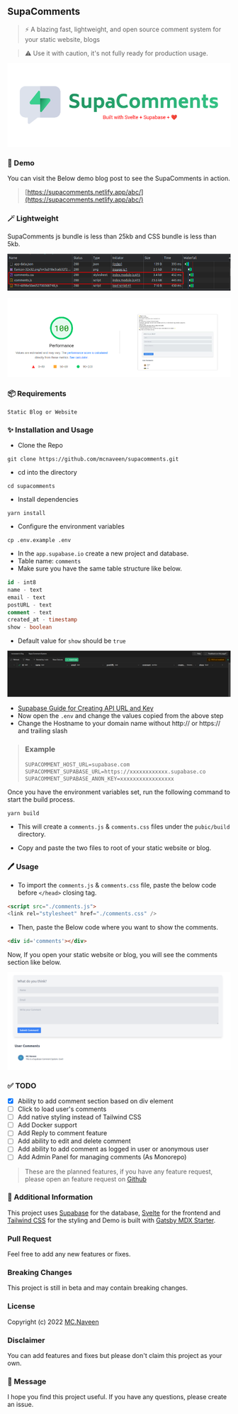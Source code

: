 ## SupaComments

> :zap: A blazing fast, lightweight, and open source comment system for your static website, blogs

> :warning: Use it with caution, it's not fully ready for production usage.

![SupaComments](./images/cover.png)

### :rocket: Demo

You can visit the Below demo blog post to see the SupaComments in action.

> [https://supacomments.netlify.app/abc/](https://supacomments.netlify.app/abc/)

### :magic_wand: Lightweight

SupaComments js bundle is less than 25kb and CSS bundle is less than 5kb.

![SupaComments](./images/lightweight.png)

![Page Speed Insights](./images/psi.png)

### :package: Requirements

```
Static Blog or Website
```

### :sparkles: Installation and Usage

- Clone the Repo

```
git clone https://github.com/mcnaveen/supacomments.git
```

- cd into the directory

```
cd supacomments
```

- Install dependencies

```
yarn install
```

- Configure the environment variables

```
cp .env.example .env
```

- In the `app.supabase.io` create a new project and database.
- Table name: `comments`
- Make sure you have the same table structure like below.

```sql
id - int8
name - text
email - text
postURL - text
comment - text
created_at - timestamp
show - boolean
```

- Default value for `show` should be `true`

![Table Structure](./images/db.png)

- [Supabase Guide for Creating API URL and Key](https://supabase.com/docs/guides/api#api-url-and-keys)
- Now open the `.env` and change the values copied from the above step
- Change the Hostname to your domain name without http:// or https:// and trailing slash

> ### Example
>
> ```
> SUPACOMMENT_HOST_URL=supabase.com
> SUPACOMMENT_SUPABASE_URL=https://xxxxxxxxxxxx.supabase.co
> SUPACOMMENT_SUPABASE_ANON_KEY=xxxxxxxxxxxxxxxxx
> ```

Once you have the environment variables set, run the following command to start the build process.

```
yarn build
```

- This will create a `comments.js` & `comments.css` files under the `pubic/build` directory.

- Copy and paste the two files to root of your static website or blog.

### :pen: Usage

- To import the `comments.js` & `comments.css` file, paste the below code before `</head>` closing tag.

```html
<script src="./comments.js">
<link rel="stylesheet" href="./comments.css" />
```

- Then, paste the Below code where you want to show the comments.

```html
<div id='comments'></div>
```

Now, If you open your static website or blog, you will see the comments section like below.

![Comments Example](./images/comments.png)

### :white_check_mark: TODO

- [x] Ability to add comment section based on div element
- [ ] Click to load user's comments
- [ ] Add native styling instead of Tailwind CSS
- [ ] Add Docker support
- [ ] Add Reply to comment feature
- [ ] Add ability to edit and delete comment
- [ ] Add ability to add comment as logged in user or anonymous user
- [ ] Add Admin Panel for managing comments (As Monorepo)

> These are the planned features, if you have any feature request, please open an feature request on [Github](https://github.com/mcnaveen/SupaComments/issues/new?assignees=&labels=&template=feature_request.md&title=)

### :pray: Additional Information

This project uses [Supabase](https://supabase.com) for the database, [Svelte](https://svelte.dev/) for the frontend and [Tailwind CSS](https://tailwindcss.com/) for the styling and Demo is built with [Gatsby MDX Starter](https://github.com/mcnaveen/gatsby-mdx-starter-blog).


### Pull Request
Feel free to add any new features or fixes.

### Breaking Changes
This project is still in beta and may contain breaking changes.

### License

Copyright (c) 2022 [MC.Naveen](https://mcnaveen.com/)


### Disclaimer

You can add features and fixes but please don't claim this project as your own.

### :green_heart: Message

I hope you find this project useful. If you have any questions, please create an issue.